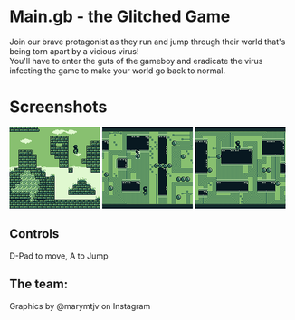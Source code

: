 # Main.gb - the Glitched Game
Join our brave protagonist as they run and jump through their world that's being torn apart by a vicious virus!  
You'll have to enter the guts of the gameboy and eradicate the virus infecting the game to make your world go back to normal.  

# Screenshots
![1](https://raw.githubusercontent.com/memoriesadrift/Spongia-2020/main/screenshots/bgb00002.bmp)
![2](https://raw.githubusercontent.com/memoriesadrift/Spongia-2020/main/screenshots/bgb00003.bmp)
![3](https://raw.githubusercontent.com/memoriesadrift/Spongia-2020/main/screenshots/bgb00004.bmp)


## Controls
D-Pad to move, A to Jump

## The team:
Graphics by @marymtjv on Instagram
